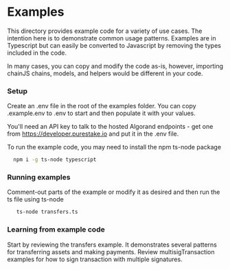 # Examples

This directory provides example code for a variety of use cases. The intention here is to demonstrate common usage patterns. Examples are in Typescript but can easily be converted to Javascript by removing the types included in the code.

In many cases, you can copy and modify the code as-is, however, importing chainJS chains, models, and helpers would be different in your code.

### Setup

Create an .env file in the root of the examples folder. You can copy .example.env to .env to start and then populate it with your values.

You'll need an API key to talk to the hosted Algorand endpoints - get one from https://developer.purestake.io and put it in the .env file.

To run the example code, you may need to install the npm ts-node package

```bash
  npm i -g ts-node typescript
```

### Running examples

Comment-out parts of the example or modify it as desired and then run the ts file using ts-node

```bash
   ts-node transfers.ts
```

### Learning from example code

Start by reviewing the transfers example. It demonstrates several patterns for transferring assets and making payments. Review multisigTransaction examples for how to sign transaction with multiple signatures.
